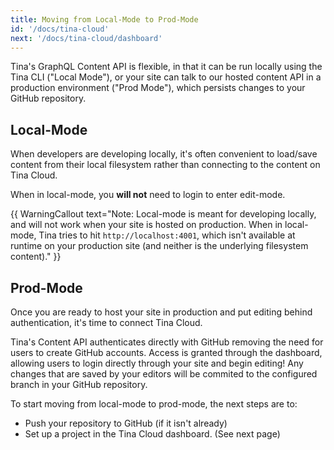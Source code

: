 ```yaml
---
title: Moving from Local-Mode to Prod-Mode
id: '/docs/tina-cloud'
next: '/docs/tina-cloud/dashboard'
---
```


Tina's GraphQL Content API is flexible, in that it can be run locally using the Tina CLI ("Local Mode"), or your site can talk to our hosted content API in a production environment ("Prod Mode"), which persists changes to your GitHub repository.

## Local-Mode

When developers are developing locally, it's often convenient to load/save content from their local filesystem rather than connecting to the content on Tina Cloud.

When in local-mode, you **will not** need to login to enter edit-mode.

{{ WarningCallout text="Note: Local-mode is meant for developing locally, and will not work when your site is hosted on production. When in local-mode, Tina tries to hit `http://localhost:4001`, which isn't available at runtime on your production site (and neither is the underlying filesystem content)." }}

## Prod-Mode

Once you are ready to host your site in production and put editing behind authentication, it's time to connect Tina Cloud.

Tina's Content API authenticates directly with GitHub removing the need for users to create GitHub accounts. Access is granted through the dashboard, allowing users to login directly through your site and begin editing! Any changes that are saved by your editors will be commited to the configured branch in your GitHub repository.

To start moving from local-mode to prod-mode, the next steps are to:
- Push your repository to GitHub (if it isn't already)
- Set up a project in the Tina Cloud dashboard. (See next page)
